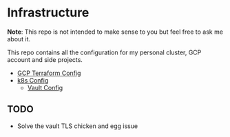 # Infrastructure

**Note**: This repo is not intended to make sense to you but feel free to ask me
about it.

This repo contains all the configuration for my personal cluster, GCP account
and side projects.

* [GCP Terraform Config](./gcp/README.md)
* [k8s Config](./k8s/README.md)
  * [Vault Config](./k8s/vault/config/README.md)

## TODO

* Solve the vault TLS chicken and egg issue
